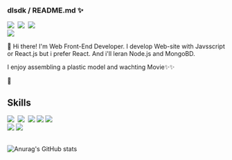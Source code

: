### dlsdk / README.md ✨

<div>
  <a href="mailto:dlsdk0601@gmail.com" target="_blank"><img src="http://img.shields.io/badge/-dlsdk0601@gmail.com-EA4335?style=flat-square&logo=Gmail&logoColor=white"/></a>&nbsp;
  <a href="https://open.kakao.com/o/sD0a54Fd" target="_blank"><img src="http://img.shields.io/badge/-Kakao-FFCD00?style=flat-square&logo=KakaoTalk&logoColor=333"/></a>&nbsp;
  <a href="https://www.instagram.com/ina123211/" target="_blank"><img src="http://img.shields.io/badge/-dlsdk1232111-E4405F?style=flat-square&logo=Instagram&logoColor=white"/></a><br/>
  <a href="http://dlsdk0601.dothome.co.kr/work"><img src="http://img.shields.io/badge/-You can see my portfolio here!-1a73e8?style=flat-square&logo=Google Chrome&logoColor=white"/></a>
</div>

👋 Hi there! I'm Web Front-End Developer.
I develop Web-site with Javsscript or React.js but i prefer React. 
And i'll leran Node.js and MongoBD. 

I enjoy assembling a plastic model and wachting Movie✨✨

💪  <h2>Skills</h2> 
<div>
<img src="http://img.shields.io/badge/-HTML-E34F26?style=for-the-badge&logo=HTML5&logoColor=white"/>&nbsp;
<img src="http://img.shields.io/badge/-css-1572B6?style=for-the-badge&logo=css3&logoColor=white"/>&nbsp;
<img src="http://img.shields.io/badge/-JavaScript-F7DF1E?style=for-the-badge&logo=JavaScript&logoColor=333"/>
<img src="http://img.shields.io/badge/-Sass-CC6699?style=for-the-badge&logo=Sass&logoColor=white"/>
<img src="http://img.shields.io/badge/-React-61DAFB?style=for-the-badge&logo=React&logoColor=333"/>
  <br/>
<img src="http://img.shields.io/badge/-PHP-777BB4?style=for-the-badge&logo=PHP&logoColor=white"/>
<img src="http://img.shields.io/badge/-MySQL-4479A1?style=for-the-badge&logo=MySQL&logoColor=333"/>
<br /> <br />
  
  ![Anurag's GitHub stats](https://github-readme-stats.vercel.app/api?username=dlsdk0601&show_icons=true&theme=radical)
  
<!--
**dlsdk0601/dlsdk0601** is a ✨ _special_ ✨ repository because its `README.md` (this file) appears on your GitHub profile.

Here are some ideas to get you started:

- 🔭 I’m currently working on ...
- 🌱 I’m currently learning ...
- 👯 I’m looking to collaborate on ...
- 🤔 I’m looking for help with ...
- 💬 Ask me about ...
- 📫 How to reach me: ...
- 😄 Pronouns: ...
- ⚡ Fun fact: ...
-->
